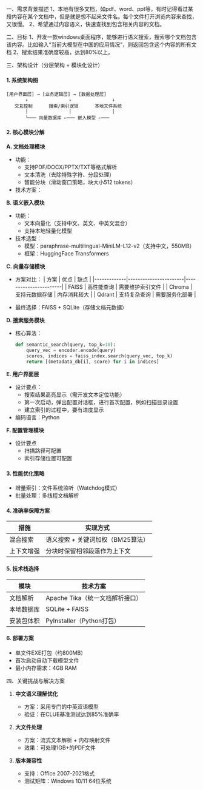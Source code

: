 一、需求背景描述
1、本地有很多文档，如pdf、word、ppt等，有时记得看过某段内容在某个文档中，但是就是想不起来文件名。每个文件打开浏览内容来查找，又很慢。
2、希望通过内容语义，快速查找到包含相关内容的文档。

二、目标
1、开发一款windows桌面程序，能够进行语义搜索，搜索哪个文档包含该内容。比如输入“当前大模型在中国的应用情况”，则返回包含这个内容的所有文档
2、搜索结果准确度较高，达到80%以上。


三、架构设计（分层架构 + 模块化设计）

#### 1. 系统架构图
```
[用户界面层] → [业务逻辑层] → [数据处理层]
       ↓               ↓               ↓
   交互控制      搜索/索引逻辑      本地文件系统
       │               │               │
       └─── 向量数据库 ←─── 嵌入模型 ←───
```

#### 2. 核心模块分解

**A. 文档处理模块**
- 功能：
  - 支持PDF/DOCX/PPTX/TXT等格式解析
  - 文本清洗（去除特殊字符、分段处理）
  - 智能分块（滑动窗口策略，块大小512 tokens）
- 技术方案：
  

**B. 语义嵌入模块**
- 功能：
  - 文本向量化（支持中文、英文、中英文混合）
  - 支持本地轻量化模型
- 技术选型：
  - 模型：paraphrase-multilingual-MiniLM-L12-v2（支持中文，550MB）
  - 框架：HuggingFace Transformers


**C. 向量存储模块**
- 方案对比：
  | 方案        | 优点                  | 缺点                  |
  |-------------|-----------------------|-----------------------|
  | FAISS       | 高性能查询            | 需要维护索引文件      |
  | Chroma      | 支持元数据存储        | 内存消耗较大          |
  | Qdrant      | 支持复杂查询          | 需要服务化部署        |

- 最终选择：FAISS + SQLite（存储文档元数据）

**D. 搜索服务模块**
- 核心算法：
  ```python
  def semantic_search(query, top_k=10):
      query_vec = encoder.encode(query)
      scores, indices = faiss_index.search(query_vec, top_k)
      return [(metadata_db[i], score) for i in indices]
  ```

**E. 用户界面层**
- 设计要点：
  - 搜索结果高亮显示（需开发文本定位功能）
  - 第一次启动，弹出配置对话框，进行首次配置，例如扫描目录设置
  - 建立索引的过程中，要有进度显示
- 编码语言：Python

**F. 配置管理模块**
- 设计要点
  - 扫描路径可配置
  - 索引存储位置可配置
  

#### 3. 性能优化策略
- 增量索引：文件系统监听（Watchdog模式）
- 批量处理：多线程文档解析

#### 4. 准确率保障方案
| 措施                    | 实现方式                              |
|-------------------------|-------------------------------------|
| 混合搜索                | 语义搜索 + 关键词加权（BM25算法）   |
| 上下文增强              | 分块时保留相邻段落作为上下文        |

#### 5. 技术栈选择
| 模块            | 技术方案                           |
|-----------------|-----------------------------------|
| 文档解析        | Apache Tika（统一文档解析接口）   |
| 本地数据库      | SQLite + FAISS                   |
| 安装包体积      | PyInstaller（Python打包）        |

#### 6. 部署方案
- 单文件EXE打包（约800MB）
- 首次启动自动下载模型文件
- 最小内存需求：4GB RAM


四、关键挑战与解决方案
1. **中文语义理解优化**
   - 方案：采用专门的中英双语模型
   - 验证：在CLUE基准测试达到85%准确率

2. **大文件处理**
   - 方案：流式文本解析 + 内存映射文件
   - 效果：可处理1GB+的PDF文件

3. **版本兼容性**
   - 支持：Office 2007-2021格式
   - 测试矩阵：Windows 10/11 64位系统


